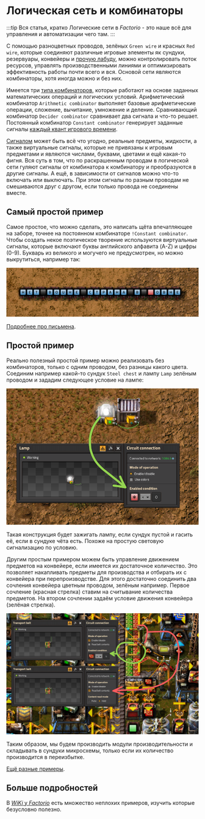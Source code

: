 # Логическая сеть и комбинаторы

:::tip Вся статья, кратко
Логические сети в *Factorio* - это наше всё для управления и автоматизации чего там.
:::

С помощью разноцветных проводов, зелёных `Green wire` и красных `Red wire`, которые соединяют различные игровые элементы як сундуки, резервуары, конвейеры и [прочую лабуду](https://wiki.factorio.com/Circuit_network#Devices), можно контролировать поток ресурсов, управлять производственными линиями и оптимизировать эффективность работы почти всего и вся. Основой сети являются комбинаторы, хотя иногда можно и без них.

Имеется три [типа комбинаторов](https://wiki.factorio.com/Circuit_network#Combinators), которые работают на основе заданных математических операций и логических условий. Арифметический комбинатор `Arithmetic combinator` выполняет базовые арифметические операции, сложение, вычитание, умножение и деление. Сравнивающий комбинатор `Decider combinator` сравнивает два сигнала и что-то решает. Постоянный комбинатор `Constant combinator` генерирует заданные сигналы [каждый квант игрового времени](../Additionals/FPSandUPS.md#как-решать-вопросы-с-производительностью).

[Сигналом](https://wiki.factorio.com/Circuit_network#Virtual_signals) может быть всё что угодно, реальные предметы, жидкости, а также виртуальные сигналы, которые не привязаны к игровым предметами и являются числами, буквами, цветами и ещё какая-то фигня. Вся суть в том, что по раскрашенным проводам в логической сети гуляют сигналы от комбинатора к комбинатору и преобразуются в другие сигналы. А ещё, в зависимости от сигналов можно что-то включать или выключать. При этом сигналы по разным проводам не смешиваются друг с другом, если только провода не соединены вместе.

## Самый простой пример

Самое простое, что можно сделать, это написать щёта впечатляющее на заборе, точнее на постоянном комбинаторе `!Constant combinator`. Чтобы создать некое поэтическое творение используются виртуальные сигналы, которые включают буквы английского алфавита (A-Z) и цифры (0-9). Букварь из великого и могучего не предусмотрен, но можно выкрутиться, например так:

![Нет войне](./images/CircuitNetwork.01.png)

[Подробнее про письмена](./Writing.md).

## Простой пример

Реально полезный простой пример можно реализовать без комбинаторов, только с одним проводом, без разницы какого цвета. Соединим например какой-то сундук `Steel chest` и лампу `Lamp` зелёным проводом и зададим следующее условие на лампе:

![Простой пример с лампой](./images/CircuitNetwork.02.png)

Такая конструкция будет зажигать лампу, если сундук пустой и гасить её, если в сундуке чёта есть. Похоже на простую световую сигнализацию по условию.

Другим простым примером можем быть управление движением предметов на конвейере, если имеется их достаточное количество. Это позволяет накапливать предметы для производства и отбирать их с конвейера при перепроизводстве. Для этого достаточно соединить два сочления конвейера цветным проводом, зелёным например. Первое сочление (красная стрелка) ставим на считывание количества предметов. На втором сочлении задаём условие движения конвейера (зелёная стрелка).

![Другой простой пример с конвейером](./images/CircuitNetwork.03.png)

Таким образом, мы будем производить модули производительности и складывать в сундуки микросхемы, только если их количество производится в переизбытке.

[Ещё разные примеры](./SimpleExamples.md).

## Больше подробностей

В [*WiKi* у *Factorio*](https://wiki.factorio.com/Tutorial:Combinator_tutorial) есть множество неплохих примеров, изучить которые безусловно полезно.
